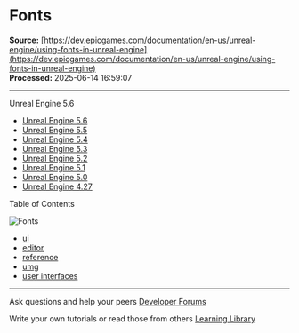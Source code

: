 # Fonts

**Source:** [https://dev.epicgames.com/documentation/en-us/unreal-engine/using-fonts-in-unreal-engine](https://dev.epicgames.com/documentation/en-us/unreal-engine/using-fonts-in-unreal-engine)  
**Processed:** 2025-06-14 16:59:07

---

Unreal Engine 5.6

-   [Unreal Engine 5.6](/documentation/en-us/unreal-engine/using-fonts-in-unreal-engine?application_version=5.6)
-   [Unreal Engine 5.5](/documentation/en-us/unreal-engine/using-fonts-in-unreal-engine?application_version=5.5)
-   [Unreal Engine 5.4](/documentation/en-us/unreal-engine/using-fonts-in-unreal-engine?application_version=5.4)
-   [Unreal Engine 5.3](/documentation/en-us/unreal-engine/using-fonts-in-unreal-engine?application_version=5.3)
-   [Unreal Engine 5.2](/documentation/en-us/unreal-engine/using-fonts-in-unreal-engine?application_version=5.2)
-   [Unreal Engine 5.1](/documentation/en-us/unreal-engine/using-fonts-in-unreal-engine?application_version=5.1)
-   [Unreal Engine 5.0](/documentation/en-us/unreal-engine/using-fonts-in-unreal-engine?application_version=5.0)
-   [Unreal Engine 4.27](/documentation/en-us/unreal-engine/using-fonts-in-unreal-engine?application_version=4.27)

Table of Contents

![Fonts](https://dev.epicgames.com/community/api/documentation/image/ec260a4a-7b49-4c48-840d-0b17a371ee17?resizing_type=fill&width=1920&height=335)

-   [ui](https://documentation-assets-ssr/community/search?query=ui)
-   [editor](https://documentation-assets-ssr/community/search?query=editor)
-   [reference](https://documentation-assets-ssr/community/search?query=reference)
-   [umg](https://documentation-assets-ssr/community/search?query=umg)
-   [user interfaces](https://documentation-assets-ssr/community/search?query=user%20interfaces)

---

Ask questions and help your peers [Developer Forums](https://forums.unrealengine.com/categories?tag=unreal-engine)

Write your own tutorials or read those from others [Learning Library](https://documentation-assets-ssr/community/unreal-engine/learning)